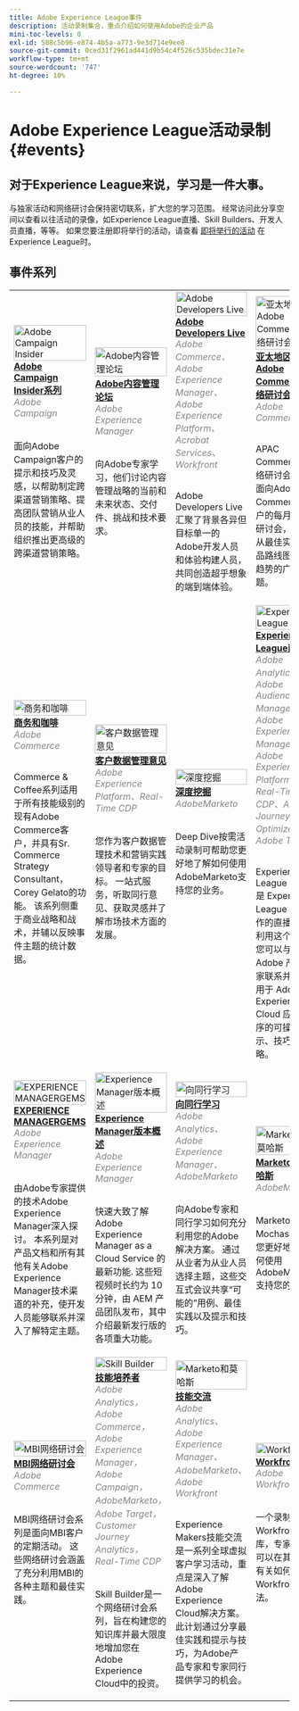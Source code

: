 ```yaml
---
title: Adobe Experience League事件
description: 活动录制集合，重点介绍如何使用Adobe的企业产品
mini-toc-levels: 0
exl-id: 508c5b96-e874-4b5a-a773-9e3d714e9ee8
source-git-commit: 0ced31f2961ad441d9b54c4f526c535bdec31e7e
workflow-type: tm+mt
source-wordcount: '747'
ht-degree: 10%

---
```


# Adobe Experience League活动录制 {#events}

## 对于Experience League来说，学习是一件大事。

与独家活动和网络研讨会保持密切联系，扩大您的学习范围。 经常访问此分享空间以查看以往活动的录像，如Experience League直播、Skill Builders、开发人员直播，等等。 如果您要注册即将举行的活动，请查看 [即将举行的活动](https://%65xperienceleague.adobe.com/events/?lang=en) 在Experience League时。

## 事件系列

<table>
  <tr>
   <td>
      <a href="/help/adobe-campaign-insider/overview.md">
      <img style="width:100%" alt="Adobe Campaign Insider" src="https://cdn.experienceleague.adobe.com/thumb/exl-event-adobe-campaign-insider-series.png"/>      
      </a>
      <div>
         <a href="/help/adobe-campaign-insider/overview.md"><strong>Adobe Campaign Insider系列</strong></a>
        <br/><em class="title is-size-7" style="color: #858585;"> Adobe Campaign</em>
      </div>
      <p>
        <br/>
         面向Adobe Campaign客户的提示和技巧及灵感，以帮助制定跨渠道营销策略、提高团队营销从业人员的技能，并帮助组织推出更高级的跨渠道营销策略。
      </p>
    </td>
   <td>
      <a href="/help/adobe-content-management-forum/overview.md">
      <img style="width:100%" alt="Adobe内容管理论坛" src="https://cdn.experienceleague.adobe.com/thumb/exl-event-adobe-content-management-forum.png"/>
      </a>
      <div>
         <a href="/help/adobe-content-management-forum/overview.md"><strong>Adobe内容管理论坛</strong></a>
        <br/><em class="title is-size-7" style="color: #858585;">Adobe Experience Manager</em>
      </div>
      <p>
        <br/>
         向Adobe专家学习，他们讨论内容管理战略的当前和未来状态、交付件、挑战和技术要求。
      </p>
    </td>
   <td>
      <a href="/help/adobe-developers-live/overview.md">
      <img style="width:100%" alt="Adobe Developers Live" src="https://cdn.experienceleague.adobe.com/thumb/exl-event-adobe-developers-live.png"/>
      </a>
      <div>
         <a href="/help/adobe-developers-live/overview.md"><strong>Adobe Developers Live</strong></a>
        <br/><em class="title is-size-7" style="color: #858585;">Adobe Commerce、Adobe Experience Manager、Adobe Experience Platform、Acrobat Services、Workfront</em>
      </div>
      <p>
        <br/>
         Adobe Developers Live汇聚了背景各异但目标单一的Adobe开发人员和体验构建人员，共同创造超乎想象的端到端体验。
      </p>
    </td>
   <td>
      <a href="/help/apac-commerce/overview.md">
      <img style="width:100%" alt="亚太地区Adobe Commerce网络研讨会" src="https://cdn.experienceleague.adobe.com/thumb/exl-event-apac-commerce-series.png"/>
      </a>
      <div>
         <a href="/help/apac-commerce/overview.md"><strong>亚太地区Adobe Commerce网络研讨会</strong></a>
        <br/><em class="title is-size-7" style="color: #858585;">Adobe Commerce</em>
      </div>
      <p>
        <br/>
         APAC Commerce网络研讨会系列是面向Adobe Commerce客户的每月一次的研讨会，涵盖了从最佳实践到产品路线图和行业趋势的广泛主题。
      </p>
    </td>
    </tr>
    <tr>
   <td>
      <a href="/help/commerce-and-coffee/overview.md">
      <img style="width:100%" alt="商务和咖啡" src="https://cdn.experienceleague.adobe.com/thumb/exl-event-commerce-and-coffee.png"/>
      </a>
      <div>
         <a href="/help/commerce-and-coffee/overview.md"><strong>商务和咖啡</strong></a>
        <br/><em class="title is-size-7" style="color: #858585;">Adobe Commerce</em>
      </div>
      <p>
        <br/>
         Commerce &amp; Coffee系列适用于所有技能级别的现有Adobe Commerce客户，并具有Sr. Commerce Strategy Consultant， Corey Gelato的功能。 该系列侧重于商业战略和战术，并辅以反映事件主题的统计数据。
      </p>
    </td>
   <td>
      <a href="/help/customer-data-management-voices/overview.md">
      <img style="width:100%" alt="客户数据管理意见" src="https://cdn.experienceleague.adobe.com/thumb/exl-event-customer-data-management-voices.png"/>
      </a>
      <div>
         <a href="/help/customer-data-management-voices/overview.md"><strong>客户数据管理意见</strong></a>
        <br/><em class="title is-size-7" style="color: #858585;">Adobe Experience Platform、Real-Time CDP</em>
      </div>
      <p>
        <br/>
         您作为客户数据管理技术和营销实践领导者和专家的目标。 一站式服务，听取同行意见、获取灵感并了解市场技术方面的发展。
      </p>
    </td>
   <td>
      <a href="/help/deep-dives/overview.md">
      <img style="width:100%" alt="深度挖掘" src="https://cdn.experienceleague.adobe.com/thumb/exl-event-deep-dives.png"/>
      </a>
      <div>
         <a href="/help/deep-dives/overview.md"><strong>深度挖掘</strong></a>
        <br/><em class="title is-size-7" style="color: #858585;">AdobeMarketo</em>
      </div>
      <p>
        <br/>
         Deep Dive按需活动录制可帮助您更好地了解如何使用AdobeMarketo支持您的业务。
      </p>
    </td>
   <td>
      <a href="/help/experience-league-live/overview.md">
      <img style="width:100%" alt="Experience League LIVE" src="https://cdn.experienceleague.adobe.com/thumb/exl-event-experience-league-live.png"/>
      </a>
      <div>
         <a href="/help/experience-league-live/overview.md"><strong>Experience League直播</strong></a>
        <br/><em class="title is-size-7" style="color: #858585;">Adobe Analytics、Adobe Audience Manager、Adobe Experience Manager、Adobe Experience Platform、Real-Time CDP、Adobe Journey Optimizer、Adobe Target </em>
      </div>
      <p>
        <br/>Experience League LIVE 是 Experience League 团队制作的直播节目。利用这个机会，您可以与 Adobe 产品专家联系并学习可用于 Adobe Experience Cloud 应用程序的可操作性提示、技巧和策略。
      </p>
    </td>
  <tr>  
   <td>
      <a href="/help/experience-manager-gems/overview.md">
      <img style="width:100%" alt="EXPERIENCE MANAGERGEMS" src="https://cdn.experienceleague.adobe.com/thumb/exl-event-aem-gems.png"/>
      </a>
      <div>
         <a href="/help/experience-manager-gems/overview.md"><strong>EXPERIENCE MANAGERGEMS</strong></a>
        <br/><em class="title is-size-7" style="color: #858585;">Adobe Experience Manager</em>
      </div>
      <p>
        <br/>
         由Adobe专家提供的技术Adobe Experience Manager深入探讨。 本系列是对产品文档和所有其他有关Adobe Experience Manager技术渠道的补充，使开发人员能够联系并深入了解特定主题。
      </p>
    </td>
    <td>
      <a href="/help/experience-manager-release-overview/overview.md">
      <img style="width:100%" alt="Experience Manager版本概述" src="https://cdn.experienceleague.adobe.com/thumb/exl-event-experience-manager-release-overview.png"/>
      </a>
      <div>
         <a href="/help/experience-manager-release-overview/overview.md"><strong>Experience Manager版本概述</strong></a>
        <br/><em class="title is-size-7" style="color: #858585;">Adobe Experience Manager</em>
      </div>
      <p>
        <br/>
         快速大致了解 Adobe Experience Manager as a Cloud Service 的最新功能. 这些短视频时长约为 10 分钟，由 AEM 产品团队发布，其中介绍最新发行版的各项重大功能。
      </p>
    </td>
    <td>
      <a href="/help/learn-from-your-peers/overview.md">
      <img style="width:100%" alt="向同行学习" src="https://cdn.experienceleague.adobe.com/thumb/exl-event-learn-from-your-peers.png"/>
      </a>
      <div>
         <a href="/help/learn-from-your-peers/overview.md"><strong>向同行学习</strong></a>
        <br/><em class="title is-size-7" style="color: #858585;">Adobe Analytics、Adobe Experience Manager、AdobeMarketo</em>
      </div>
      <p>
        <br/>
         向Adobe专家和同行学习如何充分利用您的Adobe解决方案。 通过从业者为从业人员选择主题，这些交互式会议共享“可能的”用例、最佳实践以及提示和技巧。
      </p>
    </td>
   <td>
      <a href="/help/marketo-and-mochas/overview.md">
      <img style="width:100%" alt="Marketo和莫哈斯" src="https://cdn.experienceleague.adobe.com/thumb/exl-event-marketo-and-mochas.png"/>
      </a>
      <div>
         <a href="/help/marketo-and-mochas/overview.md"><strong>Marketo和莫哈斯</strong></a>
        <br/><em class="title is-size-7" style="color: #858585;">AdobeMarketo</em>
      </div>
      <p>
        <br/>
         Marketo和Mochas将帮助您更好地了解如何使用AdobeMarketo支持您的业务。
      </p>
    </td>
  </tr>
  <tr>  
    <td>
      <a href="/help/mbi-webinars/overview.md">
      <img style="width:100%" alt="MBI网络研讨会" src="https://cdn.experienceleague.adobe.com/thumb/exl-event-mbi-webinars.png"/>
      </a>
      <div>
         <a href="/help/mbi-webinars/overview.md"><strong>MBI网络研讨会</strong></a>
        <br/><em class="title is-size-7" style="color: #858585;">Adobe Commerce</em>
      </div>
      <p>
        <br/>
         MBI网络研讨会系列是面向MBI客户的定期活动。 这些网络研讨会涵盖了充分利用MBI的各种主题和最佳实践。
      </p>
    </td>
    <td>
      <a href="/help/skill-builder/overview.md">
      <img style="width:100%" alt="Skill Builder" src="https://cdn.experienceleague.adobe.com/thumb/exl-event-skill-builders.png"/>
      </a>
      <div>
         <a href="/help/skill-builder/overview.md"><strong>技能培养者</strong></a>
        <br/><em class="title is-size-7" style="color: #858585;">Adobe Analytics， Adobe Commerce， Adobe Experience Manager， Adobe Campaign，AdobeMarketo， Adobe Target，Customer Journey Analytics， Real-Time CDP</em>
      </div>
      <p>
        <br/>
         Skill Builder是一个网络研讨会系列，旨在构建您的知识库并最大限度地增加您在Adobe Experience Cloud中的投资。
      </p>
    </td>
   <td>
      <a href="/help/skill-exchange/overview.md">
      <img style="width:100%" alt="Marketo和莫哈斯" src="https://cdn.experienceleague.adobe.com/thumb/exl-event-skill-exchange.png"/>
      </a>
      <div>
         <a href="/help/skill-exchange/overview.md"><strong>技能交流</strong></a>
        <br/><em class="title is-size-7" style="color: #858585;">Adobe Analytics、Adobe Experience Manager、AdobeMarketo、Adobe Workfront</em>
      </div>
      <p>
        <br/>
         Experience Makers技能交流是一系列全球虚拟客户学习活动，重点是深入了解Adobe Experience Cloud解决方案。 此计划通过分享最佳实践和提示与技巧，为Adobe产品专家和专家同行提供学习的机会。
      </p>
    </td>
    <td>
      <a href="/help/workfront/overview.md">
      <img style="width:100%" alt="Workfront" src="https://cdn.experienceleague.adobe.com/thumb/exl-event-workfront.png"/>
      </a>
      <div>
         <a href="/help/workfront/overview.md"><strong>Workfront</strong></a>
        <br/><em class="title is-size-7" style="color: #858585;">Adobe Workfront</em>
      </div>
      <p>
        <br/>
         一个录制的Workfront活动库，专家和同行可以在其中分享有关如何使用Workfront的想法。
      </p>
    </td>
  </tr>    
</table>
